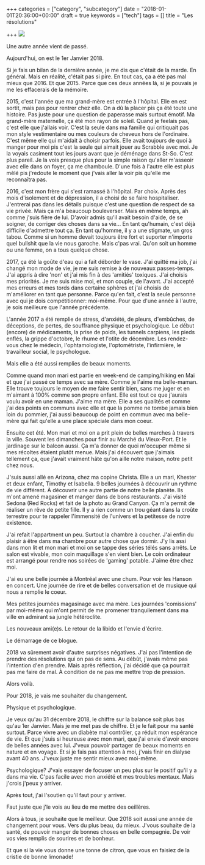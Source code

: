 +++
categories = ["category", "subcategory"]
date = "2018-01-01T20:36:00+00:00"
draft = true
keywords = ["tech"]
tags = []
title = "Les résolutions"

+++
![](/uploads/2018/01/01/resolutionj.jpg)

Une autre année vient de passé.

Aujourd'hui, on est le 1er Janvier 2018.

Si je fais un bilan de la dernière année, je me dis que c'était de la marde. En général. Mais en réalité, c'était pas si pire. En tout cas, ça a été pas mal mieux que 2016. Et que 2015. Parce que ces deux années là, si je pouvais je me les effacerais de la mémoire.

2015, c'est l'année que ma grand-mère est entrée à l'hôpital. Elle en est sortit, mais pas pour rentrer chez elle. On a dû la placer pis ça été toute une histoire. Pas juste pour une question de paperasse mais surtout émotif. Ma grand-mère maternelle, ça été mon rayon de soleil. Quand je feelais pas, c'est elle que j'allais voir. C'est la seule dans ma famille qui critiquait pas mon style vestimentaire ou mes couleurs de cheveux hors de l'ordinaire. C'est même elle qui m'aidait à choisir parfois. Elle avait toujours de quoi à manger pour moi pis c'est la seule qui aimait jouer au Scrabble avec moi. Je la voyais casiment tout les jours avant que je déménage  dans St-So. C'est plus pareil. Je la vois presque plus pour la simple raison qu'aller m'asseoir avec elle dans on foyer, ça me chamboule. D'une fois à l'autre elle est plus mêlé pis j'redoute le moment que j'vais aller la voir pis qu'elle me reconnaîtra pas.

2016, c'est mon frère qui s'est ramassé à l'hôpital. Par choix. Après des mois d'isolement et de dépression, il a choisi de se faire hospitaliser. J'entrerai pas dans les détails puisque c'est une question de respect de sa vie privée. Mais ça m'a beaucoup bouleverser. Mais en même temps, ah comme j'suis fière de lui. D'avoir admis qu'il avait besoin d'aide, de se soigner, de corriger des choses dans sa vie... En tant qu'humain, c'est déjà difficile d'admettre tout ça. En tant qu'homme, il y a une stigmate, un gros tabou. Comme si un homme devait toujours être fort et suporter n'importe quel bullshit que la vie nous garoche. Mais c'pas vrai. Qu'on soit un homme ou une femme, on a tous quelque chose.

2017, ça été la goûte d'eau qui a fait déborder le vase. J'ai quitté ma job, j'ai changé mon mode de vie, je me suis remise à de nouveaux passes-temps. J'ai appris à dire 'non' et j'ai mis fin à des 'amitiés' toxiques. J'ai choisis mes priorités. Je me suis mise moi, et mon couple, de l'avant. J'ai accepté mes erreurs et mes tords dans certaine sphères et j'ai choisis de m'améliorer en tant que personne. Parce qu'en fait, c'est la seule personne avec qui je dois compétitionner: moi-même. Pour que d'une année à l'autre, je sois meilleure que l'année précédente.

L'année 2017 a été remplie de stress, d'anxiété, de pleurs, d'embûches, de déceptions, de pertes, de souffrance physique et psychologique. Le début (encore) de médicaments, la prise de poids, les tunnels carpiens, les pieds enflés, la grippe d'octobre, le rhume et l'otite de décembre. Les rendez-vous chez le médecin, l'ophtamologiste, l'optométriste, l'infirmière, le travailleur social, le psychologue.

Mais elle a été aussi remplies de beaux moments.

Comme quand mon mari est partie en week-end de camping/hiking en Mai et que j'ai passé ce temps avec sa mère. Comme je l'aime ma belle-maman. Elle trouve toujours le moyen de me faire sentir bien, sans me juger et en m'aimant à 100% comme son propre enfant. Elle est tout ce que j'aurais voulu avoir en une maman. J'aime ma mère. Elle a ses qualités et comme j'ai des points en communs avec elle et que la pomme ne tombe jamais bien loin du pommier, j'ai aussi beaucoup de point en commun avec ma belle-mère qui fait qu'elle a une place spéciale dans mon coeur.

Ensuite cet été. Mon mari et moi on a prit plein de belles marches à travers la ville. Souvent les dimanches pour finir au Marché du Vieux-Port. Et le jardinage sur le balcon aussi. Ça m'a donner de quoi m'occuper même si mes récoltes étaient plutôt menue. Mais j'ai découvert que j'aimais tellement ça, que j'avait vraiment hâte qu'on aille notre maison, notre petit chez nous.

J'suis aussi allé en Arizona, chez ma copine Christa. Elle a un mari, Khester et deux enfant, Timothy et Isabella. 9 belles journées à découvrir un rythme de vie différent. À découvrir une autre partie de notre belle planète. Ils m'ont amené magasiner et manger dans de bons restaurants. J'ai visité Sedona (Red Rocks) et fait de la photo au Grand Canyon. Ça m'a permit de réaliser un rêve de petite fille. Il y a rien comme un trou géant dans la croûte terrestre pour te rappeler l'immensité de l'univers et la petitesse de notre existence.

J'ai refait l'appartment un peu. Surtout la chambre à coucher. J'ai enfin du plaisir à être dans ma chambre pour autre chose que dormir. J'y lis assi dans mon lit et mon mari et moi on se tappe des séries télés sans arrêts. Le salon est vivable, mon coin maquillage s'en vient bien. Le coin ordinateur est arrangé pour rendre nos soirées de 'gaming' potable. J'aime être chez moi.

J'ai eu une belle journée à Montréal avec une chum. Pour voir les Hanson en concert. Une journée de rire et de belles conversation et de musique qui nous a remplie le coeur.

Mes petites journées magasinage avec ma mère. Les journées 'comissions' par moi-même qui m'ont permit de me promener tranquilement dans ma ville en admirant sa jungle hétéroclite.

Les nouveaux ami(e)s. Le retour de la libido et l'envie d'écrire.

Le démarrage de ce blogue.

2018 va sûrement avoir d'autre surprises négatives. J'ai pas l'intention de prendre des résolutions qui on pas de sens. Au débût, j'avais même pas l'intention d'en prendre. Mais après réflection, j'ai décidé que ça pourrait pas me faire de mal. À condition de ne pas me mettre trop de pression.

Alors voilà.

Pour 2018, je vais me souhaiter du changement.

Physique et psychologique.

Je veux qu'au 31 décembre 2018, le chiffre sur la balance soit plus bas qu'au 1er Janvier. Mais je me met pas de chiffre. Et je le fait pour ma santé surtout. Parce vivre avec un diabète mal contrôler, ça réduit mon espérance de vie. Et que j'suis si heureuse avec mon mari, que j'ai envie d'avoir encore de belles années avec lui. J'veux pouvoir partager de beaux moments en nature et en voyage. Et si je fais pas attention à moi, j'vais finir en dialyse avant 40 ans. J'veux juste me sentir mieux avec moi-même.

Psychologique? J'vais essayer de focuser un peu plus sur le positif qu'il y a dans ma vie. C'pas facile avec mon anxiété et mes troubles mentaux. Mais j'crois j'peux y arriver.

Après tout, j'ai l'soutien qu'il faut pour y arriver.

Faut juste que j'le vois au lieu de me mettre des oeillères.

Alors à tous, je souhaite que le meilleur. Que 2018 soit aussi une année de changement pour vous. Vers du plus beau, du mieux. J'vous souhaite de la santé, de pouvoir manger de bonnes choses en belle compagnie. De voir vos vies remplis de sourires et de bonheur.

Et que si la vie vous donne une tonne de citron, que vous en faisiez de la cristie de bonne limonade!